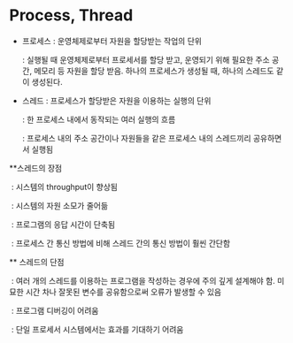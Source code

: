 # Process, Thread

* 프로세스 : 운영체제로부터 자원을 할당받는 작업의 단위

  : 실행될 때 운영체제로부터 프로세서를 할당 받고, 운영되기 위해 필요한 주소 공간, 메모리 등 자원을 할당 받음. 하나의 프로세스가 생성될 때, 하나의 스레드도 같이 생성된다.

* 스레드 : 프로세스가 할당받은 자원을 이용하는 실행의 단위

  : 한 프로세스 내에서 동작되는 여러 실행의 흐름

  : 프로세스 내의 주소 공간이나 자원들을 같은 프로세스 내의 스레드끼리 공유하면서 실행됨



**스레드의 장점

​	: 시스템의 throughput이 향상됨

​	: 시스템의 자원 소모가 줄어듦

​	: 프로그램의 응답 시간이 단축됨

​	: 프로세스 간 통신 방법에 비해 스레드 간의 통신 방법이 훨씬 간단함



** 스레드의 단점

​	: 여러 개의 스레드를 이용하는 프로그램을 작성하는 경우에 주의 깊게 설계해야 함. 미묘한 시간 차나 잘못된 변수를 공유함으로써 오류가 발생할 수 있음

​	: 프로그램 디버깅이 어려움

​	: 단일 프로세서 시스템에서는 효과를 기대하기 어려움